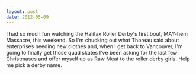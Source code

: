 ```yaml
---
layout: post
date: 2012-05-09
---
```


I had so much fun watching the Halifax Roller Derby's first bout, MAY-hem Massacre, this weekend. So I'm chucking out what Thoreau said about enterprises needing new clothes and, when I get back to Vancouver, I'm going to finally get those quad skates I've been asking for the last few Christmases and offer myself up as Raw Meat to the roller derby girls. Help me pick a derby name.
